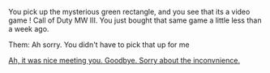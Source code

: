 You pick up the mysterious green rectangle, and you see that its a video game ! Call of Duty MW III. You just bought that same game a little less than a week ago.

Them:
Ah sorry. You didn't have to pick that up for me 

[Ah, it was nice meeting you. Goodbye. Sorry about the inconvnience.](playerleaves.md)

[](date-plans.md)
